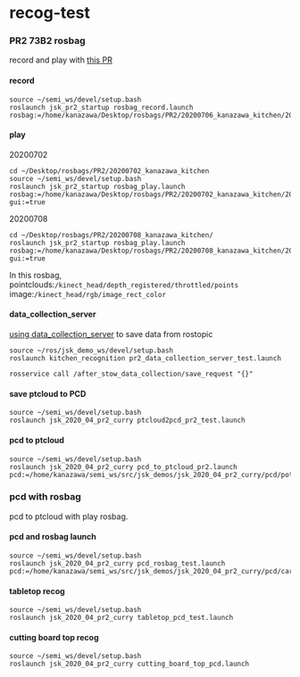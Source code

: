 # recog-test


### PR2 73B2 rosbag
record and play with [this PR](https://github.com/jsk-ros-pkg/jsk_robot/pull/1228 )

#### record
```
source ~/semi_ws/devel/setup.bash
roslaunch jsk_pr2_startup rosbag_record.launch rosbag:=/home/kanazawa/Desktop/rosbags/PR2/20200706_kanazawa_kitchen/202007061723_kitchen_01
```

#### play
20200702
```
cd ~/Desktop/rosbags/PR2/20200702_kanazawa_kitchen
source ~/semi_ws/devel/setup.bash
roslaunch jsk_pr2_startup rosbag_play.launch rosbag:=/home/kanazawa/Desktop/rosbags/PR2/20200702_kanazawa_kitchen/202007021723_kitchen_12_potato_on_board.bag gui:=true
```
20200708
```
cd ~/Desktop/rosbags/PR2/20200708_kanazawa_kitchen/
roslaunch jsk_pr2_startup rosbag_play.launch rosbag:=/home/kanazawa/Desktop/rosbags/PR2/20200708_kanazawa_kitchen/20200708_kitchen_02.bag gui:=true
```

In this rosbag,  
pointclouds:`/kinect_head/depth_registered/throttled/points`  
image:`/kinect_head/rgb/image_rect_color`

#### data_collection_server
[using data_collection_server](https://jsk-common.readthedocs.io/en/latest/jsk_data/node_scripts/data_collection_server.html ) to save data from rostopic
```
source ~/ros/jsk_demo_ws/devel/setup.bash
roslaunch kitchen_recognition pr2_data_collection_server_test.launch
```
```
rosservice call /after_stow_data_collection/save_request "{}"
```

#### save ptcloud to PCD
```
source ~/semi_ws/devel/setup.bash
roslaunch jsk_2020_04_pr2_curry ptcloud2pcd_pr2_test.launch
```

#### pcd to ptcloud
```
source ~/semi_ws/devel/setup.bash
roslaunch jsk_2020_04_pr2_curry pcd_to_ptcloud_pr2.launch pcd:=/home/kanazawa/semi_ws/src/jsk_demos/jsk_2020_04_pr2_curry/pcd/potato_on_board_0702.pcd
```

### pcd with rosbag
pcd to ptcloud with play rosbag.

#### pcd and rosbag launch
```
source ~/semi_ws/devel/setup.bash
roslaunch jsk_2020_04_pr2_curry pcd_rosbag_test.launch pcd:=/home/kanazawa/semi_ws/src/jsk_demos/jsk_2020_04_pr2_curry/pcd/carrot_on_board_0708.pcd
```

#### tabletop recog
```
source ~/semi_ws/devel/setup.bash
roslaunch jsk_2020_04_pr2_curry tabletop_pcd_test.launch
```

#### cutting board top recog
```
source ~/semi_ws/devel/setup.bash
roslaunch jsk_2020_04_pr2_curry cutting_board_top_pcd.launch
```

